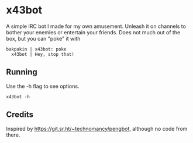 # x43bot

A simple IRC bot I made for my own amusement. Unleash it on channels to bother your enemies or
entertain your friends. Does not much out of the box, but you can "poke" it with

```
bakpakin | x43bot: poke
  x43bot | Hey, stop that!
```

## Running

Use the -h flag to see options.

```
x43bot -h
```

## Credits

Inspired by https://git.sr.ht/~technomancy/pengbot, although no code from there.
